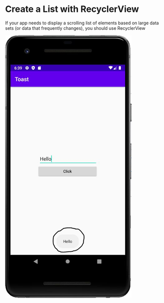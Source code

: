 # Create a List with RecyclerView

If your app needs to display a scrolling list of elements 
based on large data sets (or data that frequently changes), you should use RecyclerView


![screenshot](https://github.com/MehmetAliSicak/AndroidApplicationDevelopmentWithKotlin/blob/master/UserInterface/Toast/appimage/kotlin%2520ile%2520toast%2520kullan%C4%B1m%C4%B1%2520ekran%2520%C3%A7%C4%B1kt%C4%B1s%C4%B11.png?raw=true)
